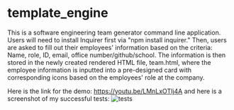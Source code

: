 # template_engine
This is a software engineering team generator command line application. Users will need to install Inquirer first via "npm install inquirer." Then, users are asked to fill out their employees' information based on the criteria: Name, role, ID, email, office number/github/school. The information is then stored in the newly created rendered HTML file, team.html, where the employee information is inputted into a pre-designed card with corresponding icons based on the employees' role at the company.

Here is the link for the demo: https://youtu.be/LMnLxOTIj4A 
and here is a screenshot of my successful tests: ![tests](https://user-images.githubusercontent.com/61636614/84815102-610fce80-afc7-11ea-92ca-4b6afb5d034d.png)
